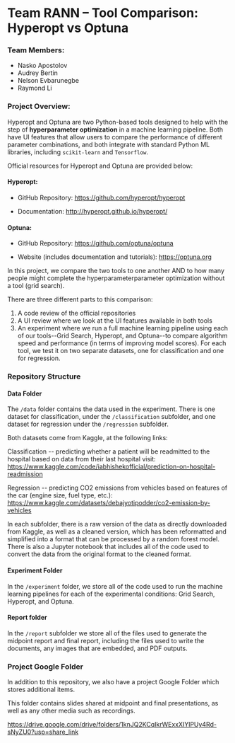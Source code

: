 # Team RANN – Tool Comparison: Hyperopt vs Optuna

### Team Members:
- Nasko Apostolov
- Audrey Bertin
- Nelson Evbarunegbe
- Raymond Li

### Project Overview:

Hyperopt and Optuna are two Python-based tools designed to help with the step of __hyperparameter optimization__ in a machine learning pipeline. Both have UI features that allow users to compare the performance of different parameter combinations, and both integrate with standard Python ML libraries, including `scikit-learn` and `Tensorflow`.

Official resources for Hyperopt and Optuna are provided below:

#### Hyperopt:

- GitHub Repository: https://github.com/hyperopt/hyperopt

- Documentation: http://hyperopt.github.io/hyperopt/

#### Optuna:

- GitHub Repository: https://github.com/optuna/optuna

- Website (includes documentation and tutorials): https://optuna.org


In this project, we compare the two tools to one another AND to how many people might complete the hyperparameterparameter optimization without a tool (grid search).

There are three different parts to this comparison:
1. A code review of the official repositories
2. A UI review where we look at the UI features available in both tools
3. An experiment where we run a full machine learning pipeline using each of our tools--Grid Search, Hyperopt, and Optuna--to compare algorithm speed and performance (in terms of improving model scores). For each tool, we test it on two separate datasets, one for classification and one for regression.


### Repository Structure

#### Data Folder

The `/data` folder contains the data used in the experiment. There is one dataset for classification, under the `/classification` subfolder, and one dataset for regression under the `/regression` subfolder. 

Both datasets come from Kaggle, at the following links:

Classification -- predicting whether a patient will be readmitted to the hospital based on data from their last hospital visit:
https://www.kaggle.com/code/iabhishekofficial/prediction-on-hospital-readmission

Regression -- predicting CO2 emissions from vehicles based on features of the car (engine size, fuel type, etc.):
https://www.kaggle.com/datasets/debajyotipodder/co2-emission-by-vehicles

In each subfolder, there is a raw version of the data as directly downloaded from Kaggle, as well as a cleaned version, which has been reformatted and simplified into a format that can be processed by a random forest model. There is also a Jupyter notebook that includes all of the code used to convert the data from the original format to the cleaned format.

#### Experiment Folder

In the `/experiment` folder, we store all of the code used to run the machine learning pipelines for each of the experimental conditions: Grid Search, Hyperopt, and Optuna.

#### Report folder

In the `/report` subfolder we store all of the files used to generate the midpoint report and final report, including the files used to write the documents, any images that are embedded, and PDF outputs.


### Project Google Folder 

In addition to this repository, we also have a project Google Folder which stores additional items. 

This folder contains slides shared at midpoint and final presentations, as well as any other media such as recordings.

https://drive.google.com/drive/folders/1knJQ2KCqIkrWExxXIYlPUy4Rd-sNyZU0?usp=share_link



